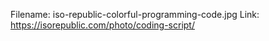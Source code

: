 Filename: iso-republic-colorful-programming-code.jpg
Link: https://isorepublic.com/photo/coding-script/